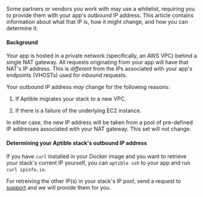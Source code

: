 Some partners or vendors you work with may use a whitelist, requiring you to provide them with your app's outbound IP address. This article contains information about what that IP is, how it might change, and how you can determine it. 

#### Background 

Your app is hosted in a private network (specifically, an AWS VPC) behind a single NAT gateway.  All requests originating from your app will have that NAT's IP address.  This is _different_ from the IPs associated with your app's endpoints (VHOSTs) used for _inbound_ requests.


Your outbound IP address _may_ change for the following reasons:

1. If Aptible migrates your stack to a new VPC.  

2. If there is a failure of the underlying EC2 instance.  

In either case, the new IP address will be taken from a pool of pre-defined IP addresses associated with your NAT gateway.  This set will not change.

#### Determining your Aptible stack's outbound IP address

If you have `curl` installed in your Docker image and you want to retrieve your stack's current IP yourself, you can `aptible ssh` to your app and run `curl ipinfo.io`.  

For retreiving the other IP(s) in your stack's IP pool, send a request to [support](contact.aptible.com) and we will provide them for you.
